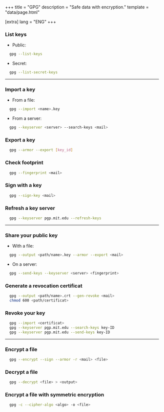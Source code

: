 +++
title = "GPG"
description = "Safe data with encryption."
template = "data/page.html"

[extra]
lang = "ENG"
+++

### List keys

* Public:
```sh
  gpg --list-keys
```

* Secret:
```sh
  gpg --list-secret-keys
```

<hr />

### Import a key

* From a file:
```sh
  gpg --import <name>.key
```
* From a server:
```sh
  gpg --keyserver <server> --search-keys <mail>
```

### Export a key

```sh
  gpg --armor --export [key_id]
```

### Check footprint

```sh
  gpg --fingerprint <mail>
```

### Sign with a key

```sh
  gpg --sign-key <mail>
```

### Refresh a key server

```sh
  gpg --keyserver pgp.mit.edu --refresh-keys
```

<hr />

### Share your public key

* With a file:
```sh
  gpg --output <path/name>.key --armor --export <mail>
```

* On a server:
```sh
  gpg --send-keys --keyserver <server> <fingerprint>
```

### Generate a revocation certificat

```sh
  gpg --output <path/name>.crt --gen-revoke <mail>
  chmod 600 <path/certificat>
```

### Revoke your key

```sh
  gpg --import <certificat>
  gpg --keyserver pgp.mit.edu --search-keys key-ID
  gpg --keyserver pgp.mit.edu --send-keys key-ID
```

<hr />

### Encrypt a file

```sh
  gpg --encrypt --sign --armor -r <mail> <file>
```

### Decrypt a file

```sh
  gpg --decrypt <file> > <output>
```

### Encrypt a file with symmetric encryption

```sh
  gpg -c --cipher-algo <algo> -o <file>
```
